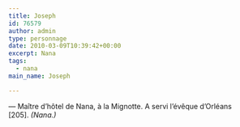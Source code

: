 ```yaml
---
title: Joseph
id: 76579
author: admin
type: personnage
date: 2010-03-09T10:39:42+00:00
excerpt: Nana
tags:
  - nana
main_name: Joseph

---
```

— Maître d&rsquo;hôtel de Nana, à la Mignotte. A servi l&rsquo;évêque d&rsquo;Orléans [205]. _(Nana.)_